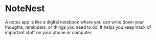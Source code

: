 # NoteNest
A notes app is like a digital notebook where you can write down your thoughts, reminders, or things you need to do. It helps you keep track of important stuff on your phone or computer.
